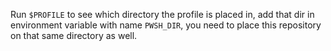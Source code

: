 Run `$PROFILE` to see which directory the profile is placed in, add that dir in environment variable with name `PWSH_DIR`, you need to place this repository on that same directory as well.
